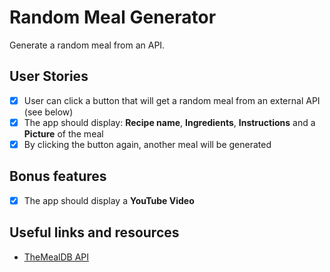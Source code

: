 # Random Meal Generator


Generate a random meal from an API.

## User Stories

- [X] User can click a button that will get a random meal from an external API (see below)
- [X] The app should display: **Recipe name**, **Ingredients**, **Instructions** and a **Picture** of the meal
- [X] By clicking the button again, another meal will be generated

## Bonus features

- [X] The app should display a **YouTube Video**

## Useful links and resources

- [TheMealDB API](https://www.themealdb.com)

